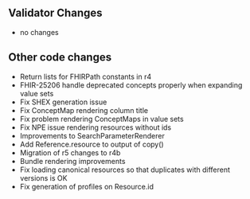 ## Validator Changes

* no changes

## Other code changes


* Return lists for FHIRPath constants in r4
* FHIR-25206 handle deprecated concepts properly when expanding value sets
* Fix SHEX generation issue
* Fix ConceptMap rendering column title
* Fix problem rendering ConceptMaps in value sets
* Fix NPE issue rendering resources without ids
* Improvements to SearchParameterRenderer
* Add Reference.resource to output of copy()
* Migration of r5 changes to r4b
* Bundle rendering improvements
* Fix loading canonical resources so that duplicates with different versions is OK
* Fix generation of profiles on Resource.id
